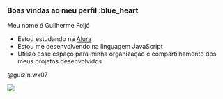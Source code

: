 ### Boas vindas ao meu perfil :blue_heart

Meu nome é Guilherme Feijó

- Estou estudando na [Alura](https://www.alura.com.br)
- Estou me desenvolvendo na linguagem JavaScript
- Utilizo esse espaço para minha organização e compartilhamento dos meus projetos desenvolvidos

@guizin.wx07

![](https://media1.giphy.com/media/v1.Y2lkPTc5MGI3NjExZ20zemVkbTRyOHdyejBhcnYyYzZva2w1dHU3eXFjZGowbGtxMmFncSZlcD12MV9pbnRlcm5hbF9naWZfYnlfaWQmY3Q9Zw/Xy16hcqeeNh6x2mRkj/giphy.webp)
